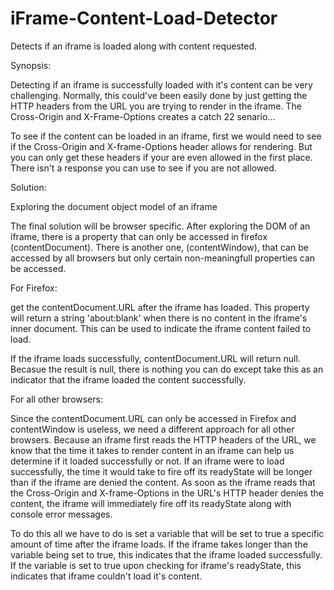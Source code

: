 # iFrame-Content-Load-Detector
Detects if an iframe is loaded along with content requested. 

Synopsis:

Detecting if an iframe is successfully loaded with it's content can be very challenging. Normally, this could've been easily done by just getting the HTTP headers from the URL you are trying to render in the iframe. The Cross-Origin and X-Frame-Options creates a catch 22 senario...

To see if the content can be loaded in an iframe, first we would need to see if the Cross-Origin and X-frame-Options header allows for rendering. But you can only get these headers if your are even allowed in the first place. There isn't a response you can use to see if you are not allowed. 

Solution:

Exploring the document object model of an iframe

The final solution will be browser specific. After exploring the DOM of an iframe, there is a property that can only be accessed in firefox (contentDocument). There is another one, (contentWindow), that can be accessed by all browsers but only certain non-meaningfull properties can be accessed.

For Firefox:

get the contentDocument.URL after the iframe has loaded. This property will return a string 'about:blank' when there is no content in the iframe's inner document. This can be used to indicate the iframe content failed to load. 

If the iframe loads successfully, contentDocument.URL will return null. Becasue the result is null, there is nothing you can do except take this as an indicator that the iframe loaded the content successfully.

For all other browsers:

Since the contentDocument.URL can only be accessed in Firefox and contentWindow is useless, we need a different approach for all other browsers. Because an iframe first reads the HTTP headers of the URL, we know that the time it takes to render content in an iframe can help us determine if it loaded successfully or not. If an iframe were to load successfully, the time it would take to fire off its readyState will be longer than if the iframe are denied the content. As soon as the iframe reads that the Cross-Origin and X-frame-Options in the URL's HTTP header denies the content, the iframe will immediately fire off its readyState along with console error messages.

To do this all we have to do is set a variable that will be set to true a specific amount of time after the iframe loads. If the iframe takes longer than the variable being set to true, this indicates that the iframe loaded successfully. If the variable is set to true upon checking for iframe's readyState, this indicates that iframe couldn't load it's content.